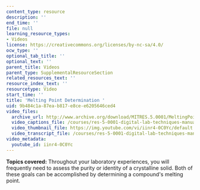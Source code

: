 ```yaml
---
content_type: resource
description: ''
end_time: ''
file: null
learning_resource_types:
- Videos
license: https://creativecommons.org/licenses/by-nc-sa/4.0/
ocw_type: ''
optional_tab_title: ''
optional_text: ''
parent_title: Videos
parent_type: SupplementalResourceSection
related_resources_text: ''
resource_index_text: ''
resourcetype: Video
start_time: ''
title: 'Melting Point Determination '
uid: 9b484c1a-87ea-b817-e8ce-e6205646ced4
video_files:
  archive_url: http://www.archive.org/download/MITRES.5.0001/MeltingPoint_MitDigitalLabTechniquesManual.mp4
  video_captions_file: /courses/res-5-0001-digital-lab-techniques-manual-spring-2007/0243750c4646553b812e4d174d5adb31_iinr4-0C0Yc.vtt
  video_thumbnail_file: https://img.youtube.com/vi/iinr4-0C0Yc/default.jpg
  video_transcript_file: /courses/res-5-0001-digital-lab-techniques-manual-spring-2007/3435973165c198dcc115b6331affcccd_iinr4-0C0Yc.pdf
video_metadata:
  youtube_id: iinr4-0C0Yc
---
```


**Topics covered:** Throughout your laboratory experiences, you will frequently need to assess the purity or identity of a crystalline solid. Both of these goals can be accomplished by determining a compound's melting point.


